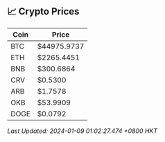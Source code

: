 ## 📈 Crypto Prices

| Coin | Price |
| ---- | ----- |
| BTC | $44975.9737 |
| ETH | $2265.4451 |
| BNB | $300.6864 |
| CRV | $0.5300 |
| ARB | $1.7578 |
| OKB | $53.9909 |
| DOGE | $0.0792 |

_Last Updated: 2024-01-09 01:02:27.474 +0800 HKT_